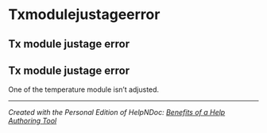 # Txmodulejustageerror

## Tx module justage error

## Tx module justage error

One of the temperature module isn’t adjusted.

&#x20;

***

_Created with the Personal Edition of HelpNDoc:_ [_Benefits of a Help Authoring Tool_](https://www.helpauthoringsoftware.com)
